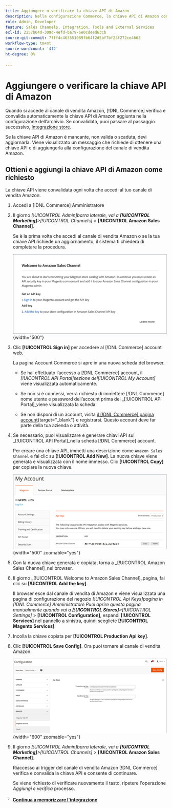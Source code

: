 ```yaml
---
title: Aggiungere o verificare la chiave API di Amazon
description: Nella configurazione Commerce, la chiave API di Amazon convalidata ti consente di integrare i negozi con l’account Amazon Seller.
role: Admin, Developer
feature: Sales Channels, Integration, Tools and External Services
exl-id: 2257b64d-309d-4efd-ba79-6e0cdeed63cb
source-git-commit: 7fff4c463551089fb64f2d5bf7bf23f272ce4663
workflow-type: tm+mt
source-wordcount: '412'
ht-degree: 0%

---
```


# Aggiungere o verificare la chiave API di Amazon

Quando si accede al canale di vendita Amazon, [!DNL Commerce] verifica e convalida automaticamente la chiave API di Amazon aggiunta nella configurazione dell’archivio. Se convalidata, puoi passare al passaggio successivo, [Integrazione store](./store-integration.md).

Se la chiave API di Amazon è mancante, non valida o scaduta, devi aggiornarla. Viene visualizzato un messaggio che richiede di ottenere una chiave API e di aggiungerla alla configurazione del canale di vendita Amazon.

## Ottieni e aggiungi la chiave API di Amazon come richiesto

La chiave API viene convalidata ogni volta che accedi al tuo canale di vendita Amazon.

1. Accedi a [!DNL Commerce] Amministratore

1. Il giorno _[!UICONTROL Admin]_barra laterale, vai a **[!UICONTROL Marketing]**>_[!UICONTROL Channels]_ > **[!UICONTROL Amazon Sales Channel]**.

   Se è la prima volta che accedi al canale di vendita Amazon o se la tua chiave API richiede un aggiornamento, il sistema ti chiederà di completare la procedura.

   ![Ottenere e aggiungere il prompt della chiave API di Amazon](assets/amazon-api-verification-prompt.png){width="500"}

1. Clic **[!UICONTROL Sign in]** per accedere al [!DNL Commerce] account web.

   La pagina Account Commerce si apre in una nuova scheda del browser.

   - Se hai effettuato l’accesso a [!DNL Commerce] account, il _[!UICONTROL API Portal]_sezione del_[!UICONTROL My Account]_ viene visualizzata automaticamente.

   - Se non si è connessi, verrà richiesto di immettere [!DNL Commerce] nome utente e password dell’account prima del _[!UICONTROL API Portal]_viene visualizzata la scheda.

   - Se non disponi di un account, visita [il [!DNL Commerce] pagina account](https://account.magento.com/customer/account/login/){target="_blank"} e registrarsi. Questo account deve far parte della tua azienda o attività.

1. Se necessario, puoi visualizzare e generare chiavi API sul _[!UICONTROL API Portal]_nella scheda [!DNL Commerce] account.

   Per creare una chiave API, immetti una descrizione come `Amazon Sales Channel` e fai clic su **[!UICONTROL Add New]**. La nuova chiave viene generata e visualizzata con il nome immesso. Clic **[!UICONTROL Copy]** per copiare la nuova chiave.

   ![Generare o copiare una chiave API](assets/amazon-add-api-key.png){width="500" zoomable="yes"}

1. Con la nuova chiave generata e copiata, torna a _[!UICONTROL Amazon Sales Channel]_nel browser.

1. Il giorno _[!UICONTROL Welcome to Amazon Sales Channel]_pagina, fai clic su **[!UICONTROL Add the key]**.

   Il browser esce dal canale di vendita di Amazon e viene visualizzata una pagina di configurazione del negozio _[!UICONTROL Api Keys]_pagina in [!DNL Commerce] Amministratore Puoi aprire questa pagina manualmente quando vai a **[!UICONTROL Stores]**>_[!UICONTROL Settings]_ > **[!UICONTROL Configuration]**, espandi **[!UICONTROL Services]** nel pannello a sinistra, quindi scegliete **[!UICONTROL Magento Services]**.

1. Incolla la chiave copiata per **[!UICONTROL Production Api key]**.

1. Clic **[!UICONTROL Save Config]**. Ora puoi tornare al canale di vendita Amazon.

   ![Aggiunta della chiave API nella configurazione dell’archivio](assets/config-magento-services-api-screen.png){width="600" zoomable="yes"}

1. Il giorno _[!UICONTROL Admin]_barra laterale, vai a **[!UICONTROL Marketing]**>_[!UICONTROL Channels]_ > **[!UICONTROL Amazon Sales Channel]**.

   Riaccesso ai trigger del canale di vendita Amazon [!DNL Commerce] verifica e convalida la chiave API e consente di continuare.

   Se viene richiesto di verificare nuovamente il tasto, ripetere l&#39;operazione _Aggiungi e verifica_ processo.

![Icona Successivo](assets/btn-next.png) [**Continua a memorizzare l&#39;integrazione**](./store-integration.md)
